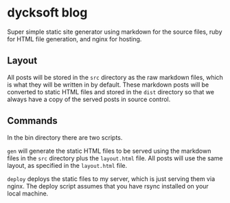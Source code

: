 # dycksoft blog

Super simple static site generator using markdown for the source files, ruby for HTML file generation, and nginx for hosting.

## Layout

All posts will be stored in the `src` directory as the raw markdown files, which is what they will be written in by default. 
These markdown posts will be converted to static HTML files and stored in the `dist` directory so that we always have a copy of the served posts in source control.

## Commands

In the bin directory there are two scripts.

`gen` will generate the static HTML files to be served using the markdown files in the `src` directory plus the `layout.html` file.
All posts will use the same layout, as specified in the `layout.html` file.

`deploy` deploys the static files to my server, which is just serving them via nginx.
The deploy script assumes that you have rsync installed on your local machine.
